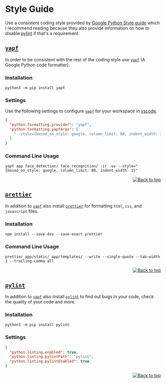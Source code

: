 <div id="top"></div>

# Style Guide

Use a consistent coding style provided by [Google Python Style guide](https://google.github.io/styleguide/pyguide.html) which I recommend reading because they also provide information on how to disable [pylint][_pylint] if that's a requirement.

## [`yapf`][_yapf]

In order to be consistent with the rest of the coding style use [`yapf`][_yapf] (A Google Python code formatter).

### Installation

```shell
python3 -m pip install yapf
```

### Settings

Use the following settings to configure [`yapf`][_yapf] for your workspace in [vscode](https://code.visualstudio.com/).

```json
{
  "python.formatting.provider": "yapf",
  "python.formatting.yapfArgs": [
    "--style={based_on_style: google, column_limit: 80, indent_width: 2}"
  ]
}
```

### Command Line Usage

```shell
yapf app face_detection/ face_recognition/ -ir -vv --style="{based_on_style: google, column_limit: 80, indent_width: 2}"
```

<div align="right">
  <a href="#top">
  
  ![Back to top][back_to_top]
  
  </a>
</div>

## [`prettier`][_prettier]

In addition to [`yapf`][_yapf] also install [`prettier`][_prettier] for formatting `html`, `css`, and `javascript` files.

### Installation

```shell
npm install --save-dev --save-exact prettier
```

### Command Line Usage

```shell
prettier app/static/ app/templates/ --write --single-quote --tab-width 2 --trailing-comma all
```

<div align="right">
  <a href="#top">
  
  ![Back to top][back_to_top]
  
  </a>
</div>

## [`pylint`][_pylint]

In addition to [`yapf`][_yapf] also install [`pylint`][_pylint] to find out bugs in your code, check the quality of your code and more.

### Installation

```shell
python3 -m pip install pylint
```

### Settings

```json
{
  "python.linting.enabled": true,
  "python.linting.pylintPath": "pylint",
  "python.linting.pylintEnabled": true
}
```

<div align="right">
  <a href="#top">
  
  ![Back to top][back_to_top]
  
  </a>
</div>

<!-- Definitions -->

[_yapf]: https://github.com/google/yapf
[_pylint]: https://pypi.org/project/pylint/
[_prettier]: https://prettier.io/

<!-- Shields -->

[back_to_top]: https://img.shields.io/badge/-Back%20to%20top-lightgrey